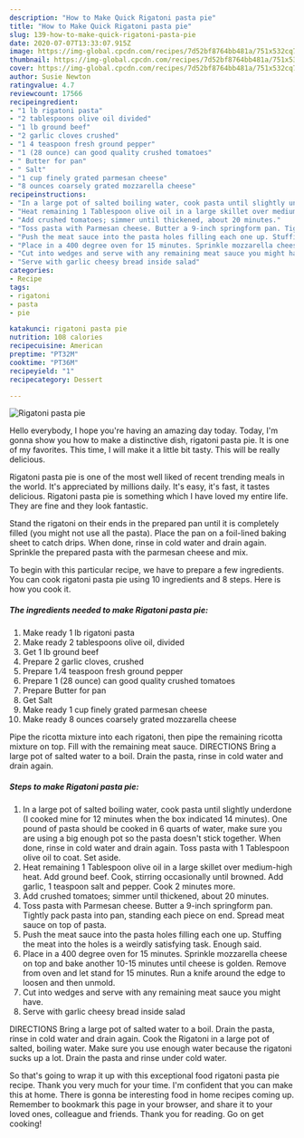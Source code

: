 ```yaml
---
description: "How to Make Quick Rigatoni pasta pie"
title: "How to Make Quick Rigatoni pasta pie"
slug: 139-how-to-make-quick-rigatoni-pasta-pie
date: 2020-07-07T13:33:07.915Z
image: https://img-global.cpcdn.com/recipes/7d52bf8764bb481a/751x532cq70/rigatoni-pasta-pie-recipe-main-photo.jpg
thumbnail: https://img-global.cpcdn.com/recipes/7d52bf8764bb481a/751x532cq70/rigatoni-pasta-pie-recipe-main-photo.jpg
cover: https://img-global.cpcdn.com/recipes/7d52bf8764bb481a/751x532cq70/rigatoni-pasta-pie-recipe-main-photo.jpg
author: Susie Newton
ratingvalue: 4.7
reviewcount: 17566
recipeingredient:
- "1 lb rigatoni pasta"
- "2 tablespoons olive oil divided"
- "1 lb ground beef"
- "2 garlic cloves crushed"
- "1 4 teaspoon fresh ground pepper"
- "1 (28 ounce) can good quality crushed tomatoes"
- " Butter for pan"
- " Salt"
- "1 cup finely grated parmesan cheese"
- "8 ounces coarsely grated mozzarella cheese"
recipeinstructions:
- "In a large pot of salted boiling water, cook pasta until slightly underdone (I cooked mine for 12 minutes when the box indicated 14 minutes). One pound of pasta should be cooked in 6 quarts of water, make sure you are using a big enough pot so the pasta doesn&#39;t stick together. When done, rinse in cold water and drain again. Toss pasta with 1 Tablespoon olive oil to coat. Set aside."
- "Heat remaining 1 Tablespoon olive oil in a large skillet over medium-high heat. Add ground beef. Cook, stirring occasionally until browned. Add garlic, 1 teaspoon salt and pepper. Cook 2 minutes more."
- "Add crushed tomatoes; simmer until thickened, about 20 minutes."
- "Toss pasta with Parmesan cheese. Butter a 9-inch springform pan. Tightly pack pasta into pan, standing each piece on end. Spread meat sauce on top of pasta."
- "Push the meat sauce into the pasta holes filling each one up. Stuffing the meat into the holes is a weirdly satisfying task. Enough said."
- "Place in a 400 degree oven for 15 minutes. Sprinkle mozzarella cheese on top and bake another 10-15 minutes until cheese is golden. Remove from oven and let stand for 15 minutes. Run a knife around the edge to loosen and then unmold."
- "Cut into wedges and serve with any remaining meat sauce you might have."
- "Serve with garlic cheesy bread inside salad"
categories:
- Recipe
tags:
- rigatoni
- pasta
- pie

katakunci: rigatoni pasta pie 
nutrition: 108 calories
recipecuisine: American
preptime: "PT32M"
cooktime: "PT36M"
recipeyield: "1"
recipecategory: Dessert

---
```



![Rigatoni pasta pie](https://img-global.cpcdn.com/recipes/7d52bf8764bb481a/751x532cq70/rigatoni-pasta-pie-recipe-main-photo.jpg)

Hello everybody, I hope you're having an amazing day today. Today, I'm gonna show you how to make a distinctive dish, rigatoni pasta pie. It is one of my favorites. This time, I will make it a little bit tasty. This will be really delicious.

Rigatoni pasta pie is one of the most well liked of recent trending meals in the world. It's appreciated by millions daily. It's easy, it's fast, it tastes delicious. Rigatoni pasta pie is something which I have loved my entire life. They are fine and they look fantastic.

Stand the rigatoni on their ends in the prepared pan until it is completely filled (you might not use all the pasta). Place the pan on a foil-lined baking sheet to catch drips. When done, rinse in cold water and drain again. Sprinkle the prepared pasta with the parmesan cheese and mix.


To begin with this particular recipe, we have to prepare a few ingredients. You can cook rigatoni pasta pie using 10 ingredients and 8 steps. Here is how you cook it.

<!--inarticleads1-->

##### The ingredients needed to make Rigatoni pasta pie:

1. Make ready 1 lb rigatoni pasta
1. Make ready 2 tablespoons olive oil, divided
1. Get 1 lb ground beef
1. Prepare 2 garlic cloves, crushed
1. Prepare 1 ⁄4 teaspoon fresh ground pepper
1. Prepare 1 (28 ounce) can good quality crushed tomatoes
1. Prepare  Butter for pan
1. Get  Salt
1. Make ready 1 cup finely grated parmesan cheese
1. Make ready 8 ounces coarsely grated mozzarella cheese


Pipe the ricotta mixture into each rigatoni, then pipe the remaining ricotta mixture on top. Fill with the remaining meat sauce. DIRECTIONS Bring a large pot of salted water to a boil. Drain the pasta, rinse in cold water and drain again. 

<!--inarticleads2-->

##### Steps to make Rigatoni pasta pie:

1. In a large pot of salted boiling water, cook pasta until slightly underdone (I cooked mine for 12 minutes when the box indicated 14 minutes). One pound of pasta should be cooked in 6 quarts of water, make sure you are using a big enough pot so the pasta doesn&#39;t stick together. When done, rinse in cold water and drain again. Toss pasta with 1 Tablespoon olive oil to coat. Set aside.
1. Heat remaining 1 Tablespoon olive oil in a large skillet over medium-high heat. Add ground beef. Cook, stirring occasionally until browned. Add garlic, 1 teaspoon salt and pepper. Cook 2 minutes more.
1. Add crushed tomatoes; simmer until thickened, about 20 minutes.
1. Toss pasta with Parmesan cheese. Butter a 9-inch springform pan. Tightly pack pasta into pan, standing each piece on end. Spread meat sauce on top of pasta.
1. Push the meat sauce into the pasta holes filling each one up. Stuffing the meat into the holes is a weirdly satisfying task. Enough said.
1. Place in a 400 degree oven for 15 minutes. Sprinkle mozzarella cheese on top and bake another 10-15 minutes until cheese is golden. Remove from oven and let stand for 15 minutes. Run a knife around the edge to loosen and then unmold.
1. Cut into wedges and serve with any remaining meat sauce you might have.
1. Serve with garlic cheesy bread inside salad


DIRECTIONS Bring a large pot of salted water to a boil. Drain the pasta, rinse in cold water and drain again. Cook the Rigatoni in a large pot of salted, boiling water. Make sure you use enough water because the rigatoni sucks up a lot. Drain the pasta and rinse under cold water. 

So that's going to wrap it up with this exceptional food rigatoni pasta pie recipe. Thank you very much for your time. I'm confident that you can make this at home. There is gonna be interesting food in home recipes coming up. Remember to bookmark this page in your browser, and share it to your loved ones, colleague and friends. Thank you for reading. Go on get cooking!
